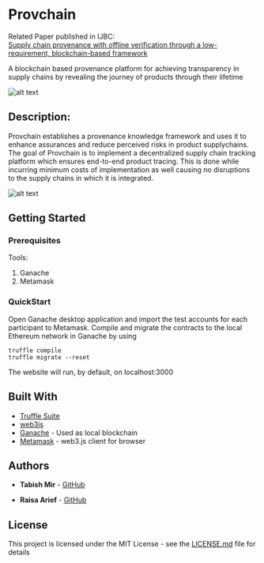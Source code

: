 # Provchain

Related Paper published in IJBC: \
[Supply chain provenance with offline verification through a low-requirement, blockchain-based framework](https://www.inderscienceonline.com/doi/abs/10.1504/IJBC.2022.122988)

A blockchain based provenance platform for achieving transparency in supply chains by revealing the journey of products through their lifetime

![alt text](https://i.ibb.co/m9WNZWW/DBB39863-48-BC-4-FE9-B940-D06591-B9-C3-D7.png)

## Description:

Provchain establishes a provenance knowledge framework and uses it to enhance assurances and reduce perceived risks in product supplychains. The goal of Provchain is to implement a decentralized supply chain tracking platform which ensures end-to-end product tracing. This is done while incurring minimum costs of implementation as well causing no disruptions to the supply chains in which it is integrated.  

![alt text](https://i.ibb.co/hfCdXV0/Screenshot-from-2021-10-14-08-17-38.png)

## Getting Started


### Prerequisites

Tools:

1. Ganache
2. Metamask


### QuickStart

Open Ganache desktop application and import the test accounts for each participant to Metamask. 
Compile and migrate the contracts to the local Ethereum network in Ganache by using
```
truffle compile
truffle migrate --reset
```
The website will run, by default, on localhost:3000



## Built With

* [Truffle Suite](https://www.trufflesuite.com/docs)
* [web3js](https://web3js.readthedocs.io)
* [Ganache](https://www.trufflesuite.com/ganache) - Used as local blockchain
* [Metamask](https://www.trufflesuite.com/ganache) - web3.js client for browser


## Authors

* **Tabish Mir** - [GitHub](https://github.com/taabishm2)

* **Raisa Arief** - [GitHub](https://github.com/Raisa31)

## License

This project is licensed under the MIT License - see the [LICENSE.md](LICENSE.md) file for details
